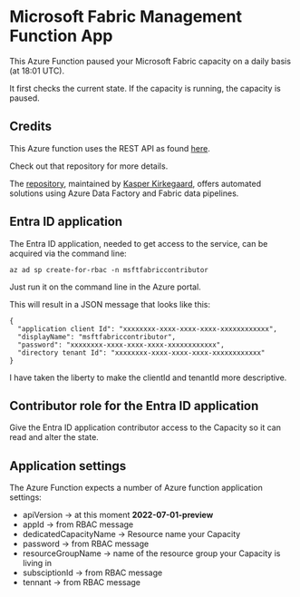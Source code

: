 # Microsoft Fabric Management Function App

This Azure Function paused your Microsoft Fabric capacity on a daily basis (at 18:01 UTC).

It first checks the current state. If the capacity is running, the capacity is paused.

## Credits

This Azure function uses the REST API as found [here](https://github.com/nocsi-zz/fabric-capacity-management/tree/main/postman).

Check out that repository for more details.

The [repository](https://github.com/nocsi-zz/fabric-capacity-management/), maintained by [Kasper Kirkegaard](https://github.com/nocsi-zz), offers automated solutions using Azure Data Factory and Fabric data pipelines.

## Entra ID application 

The Entra ID application, needed to get access to the service, can be acquired via the command line:

```
az ad sp create-for-rbac -n msftfabriccontributor
```

Just run it on the command line in the Azure portal.

This will result in a JSON message that looks like this:

```
{
  "application client Id": "xxxxxxxx-xxxx-xxxx-xxxx-xxxxxxxxxxxx",
  "displayName": "msftfabriccontributor",
  "password": "xxxxxxxx-xxxx-xxxx-xxxx-xxxxxxxxxxxx",
  "directory tenant Id": "xxxxxxxx-xxxx-xxxx-xxxx-xxxxxxxxxxxx"
}
```

I have taken the liberty to make the clientId and tenantId more descriptive.

## Contributor role for the Entra ID application

Give the Entra ID application contributor access to the Capacity so it can read and alter the state.

## Application settings

The Azure Function expects a number of Azure function application settings:

- apiVersion -> at this moment **2022-07-01-preview** 
- appId -> from RBAC message
- dedicatedCapacityName -> Resource name your Capacity 
- password -> from RBAC message
- resourceGroupName -> name of the resource group your Capacity is living in
- subsciptionId -> from RBAC message
- tennant -> from RBAC message

